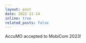 ```yaml
---
layout: post
date: 2022-11-14
inline: true
related_posts: false
---
```


AccuMO accepted to MobiCom 2023!
